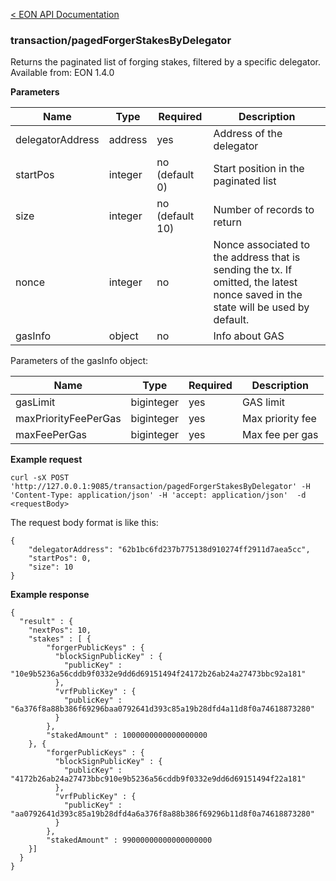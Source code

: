 [&lt; EON API Documentation](/doc/api/index.md) 
### transaction/pagedForgerStakesByDelegator

Returns the paginated list of forging stakes, filtered by a specific delegator.<br>
Available from: EON 1.4.0

**Parameters**

| Name     | Type    | Required  | Description    |
| -------- | ------- | -------   | -------        | 
| delegatorAddress | address | yes | Address of the delegator  |
| startPos | integer | no (default 0) | Start position in the paginated list  |
| size     | integer | no (default 10)| Number of records to return |
| nonce    | integer | no        | Nonce associated to the address that is sending the tx. If omitted, the latest nonce saved in the state will be used by default.  |
| gasInfo  | object  | no        | Info about GAS |

Parameters of the gasInfo object:

| Name     | Type    | Required    | Description    |
| -------- | ------- | -------     | -------        | 
| gasLimit  | biginteger  | yes         | GAS limit |
| maxPriorityFeePerGas  | biginteger  | yes         | Max priority fee|
| maxFeePerGas  | biginteger  | yes         | Max fee per gas |

**Example request**

    curl -sX POST 'http://127.0.0.1:9085/transaction/pagedForgerStakesByDelegator' -H 'Content-Type: application/json' -H 'accept: application/json'  -d <requestBody>

The request body format is like this:

    {
        "delegatorAddress": "62b1bc6fd237b775138d910274ff2911d7aea5cc",
        "startPos": 0,
        "size": 10
    }


**Example response**

    {
      "result" : {
        "nextPos": 10,
        "stakes" : [ {
            "forgerPublicKeys" : {
              "blockSignPublicKey" : {
                "publicKey" : "10e9b5236a56cddb9f0332e9dd6d69151494f24172b26ab24a27473bbc92a181"
              },
              "vrfPublicKey" : {
                "publicKey" : "6a376f8a88b386f69296baa0792641d393c85a19b28dfd4a11d8f0a74618873280"
              }
            },
            "stakedAmount" : 1000000000000000000
        }, {
            "forgerPublicKeys" : {
              "blockSignPublicKey" : {
                "publicKey" : "4172b26ab24a27473bbc910e9b5236a56cddb9f0332e9dd6d69151494f22a181"
              },
              "vrfPublicKey" : {
                "publicKey" : "aa0792641d393c85a19b28dfd4a6a376f8a88b386f69296b11d8f0a74618873280"
              }
            },
            "stakedAmount" : 99000000000000000000
        }]
      }
    }
